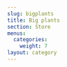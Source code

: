 ```yaml
---
slug: bigplants
title: Big plants
section: Store
menus:
  categories:
    weight: 7
layout: category
---
```


